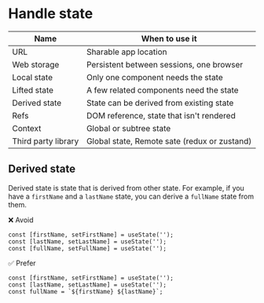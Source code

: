 # Handle state

| Name                | When to use it                               |
| ------------------- | -------------------------------------------- |
| URL                 | Sharable app location                        |
| Web storage         | Persistent between sessions, one browser     |
| Local state         | Only one component needs the state           |
| Lifted state        | A few related components need the state      |
| Derived state       | State can be derived from existing state     |
| Refs                | DOM reference, state that isn't rendered     |
| Context             | Global or subtree state                      |
| Third party library | Global state, Remote sate (redux or zustand) |

## Derived state

Derived state is state that is derived from other state.
For example, if you have a `firstName` and a `lastName` state,
you can derive a `fullName` state from them.

❌ Avoid

```tsx
const [firstName, setFirstName] = useState('');
const [lastName, setLastName] = useState('');
const [fullName, setFullName] = useState('');
```

✅ Prefer

```tsx
const [firstName, setFirstName] = useState('');
const [lastName, setLastName] = useState('');
const fullName = `${firstName} ${lastName}`;
```
